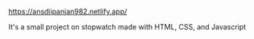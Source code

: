 https://ansdiipanjan982.netlify.app/

It's a small project on stopwatch made with HTML, CSS, and Javascript
